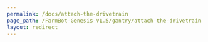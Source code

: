 ```yaml
---
permalink: /docs/attach-the-drivetrain
page_path: /FarmBot-Genesis-V1.5/gantry/attach-the-drivetrain
layout: redirect
---
```

